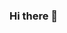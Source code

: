### Hi there 👋

<!--
**JosefineAhlstedt/JosefineAhlstedt** is a ✨ _special_ ✨ repository because its `README.md` (this file) appears on your GitHub profile.


- 🌱 I’m currently learning Node.js, socket io
- 🤔 Looking for internship for fall 2022
- 📫 How to reach me: Josefine.Ahlstedt@gmail.com
- 😄 Pronouns: She
-->
